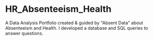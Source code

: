 # HR_Absenteeism_Health
A Data Analysis Portfolio created & guided by "Absent Data" about Absenteeism and Health. I developed a database and SQL queries to answer questions. 
